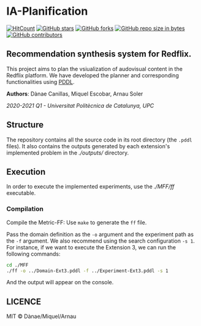 # IA-Planification

[![HitCount](http://hits.dwyl.io/danaecanillas/IA-Planification.svg)](http://hits.dwyl.io/danaecanillas/IA-Planification)  [![GitHub stars](https://img.shields.io/github/stars/danaecanillas/IA-Planification.svg)](https://GitHub.com/danaecanillas/IA-Planification/stargazers/)  [![GitHub forks](https://img.shields.io/github/forks/danaecanillas/IA-Planification.svg)](https://GitHub.com/danaecanillas/IA-Planification/network/)  [![GitHub repo size in bytes](https://img.shields.io/github/repo-size/danaecanillas/IA-Planification.svg)](https://github.com/danaecanillas/IA-Planification)  [![GitHub contributors](https://img.shields.io/github/contributors/danaecanillas/IA-Planification.svg)](https://GitHub.com/danaecanillas/IA-Planification/graphs/contributors/)  

## Recommendation synthesis system for Redflix.

This project aims to plan the vsiualization of audovisual content in the Redflix platform. We have developed the planner and corresponding functionalities using [PDDL](https://en.wikipedia.org/wiki/Planning_Domain_Definition_Language).

**Authors**: Dànae Canillas, Miquel Escobar, Arnau Soler

*2020-2021 Q1 - Universitat Politècnica de Catalunya, UPC*

## Structure

The repository contains all the source code in its root directory (the `.pddl` files). It also contains the outputs generated by each extension's implemented problem in the *./outputs/* directory.

## Execution

In order to execute the implemented experiments, use the *./MFF/ff* executable. 

### Compilation

Compile the Metric-FF: Use `make` to generate the `ff` file.

Pass the domain definition as the `-o` argument and the experiment path as the `-f` argument. We also recommend using the search configuration `-s 1`. For instance, if we want to execute the Extension 3, we can run the following commands:

```bash
cd ./MFF
./ff -o ../Domain-Ext3.pddl -f ../Experiment-Ext3.pddl -s 1
```

And the output will appear on the console.

## LICENCE
MIT © Dànae/Miquel/Arnau
